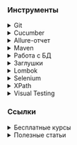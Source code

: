 ### Инструменты

<details Git><summary>Git</summary>

* [Git Book (Eng/Rus)][git_book]
* [Git tutorial (Eng)][gittutorial_eng]
* [Git Immersion курс с лабораторными работами (Eng)][gitimmersion]
* [Git How To интерактивный тур (Eng/Rus)][githowto]
* [Wiki Git (Eng)][git_wiki]
* [Документация от Atlassian (Eng)][git_atlassian]
* [Визуализация команд Git][visualizing_git_concepts]
* [Виртуальный тренажер № 1][trainer_1]
* [Виртуальный тренажер № 2][trainer_2]

[git_book]: https://git-scm.com/book/ru/v2
[gittutorial_eng]: https://git-scm.com/docs/gittutorial
[gitimmersion]: https://gitimmersion.com/index.html
[githowto]: https://githowto.com/ru
[git_wiki]: https://git.wiki.kernel.org/index.php/Main_Page
[git_atlassian]: https://www.atlassian.com/git
[visualizing_git_concepts]: https://onlywei.github.io/explain-git-with-d3/
[trainer_1]: https://learngitbranching.js.org/
[trainer_2]: https://git-school.github.io/visualizing-git/
</details>

<details Cucumber><summary>Cucumber</summary>

* [Официальная документация][cucumber_docs]
* [Руководство: Cucumber + Java][habr_332754]

[cucumber_docs]: https://cucumber.io/docs
[habr_332754]: https://habr.com/ru/post/332754/
</details>

<details Allure><summary>Allure-отчет</summary>

* [Официальная документация][allure_docs]
* [Allure-framework. Часть 1][habr_358836]
* [Allure-Framework. Работа с кодом][habr_359302]

[allure_docs]: https://docs.qameta.io/allure/
[habr_358836]: https://habr.com/ru/company/sberbank/blog/358836/
[habr_359302]: https://habr.com/ru/company/sberbank/blog/359302/
</details>

<details Maven><summary>Maven</summary>

* [Официальная документация][maven_docs]
* [Фреймворк Apache Maven][maven_framework]
* [Maven плагины для сборки проекта][maven_plugins]

[maven_docs]: https://maven.apache.org/guides/getting-started/maven-in-five-minutes.html
[maven_framework]: https://java-online.ru/maven-pom.xhtml
[maven_plugins]: https://java-online.ru/maven-plugins.xhtml
</details>

<details Работа с БД><summary>Работа с БД</summary>

* [JDBC - Java DataBase Connectivity][jdbc]
* [SQL Задачи и решения][jdbc]

[jdbc]: https://java-online.ru/jdbc.xhtml
[sql_learn]: http://www.sql-tutorial.ru/ru/content.html
[jdbc]: https://www.w3schools.com/sql/default.asp
</details>

<details Заглушки><summary>Заглушки</summary>

* [Mockito][mockito_site]

[mockito_site]: https://site.mockito.org/
</details>

<details Lombok><summary>Lombok</summary>

* [Project Lombok][projectlombok]

[projectlombok]: https://projectlombok.org/features/
</details>

<details Selenium><summary>Selenium</summary>

* [Официальная документация][selenium_docs]
* [How to use implicit and explicit waits in Selenium (Eng)][implicit_and_explicit_waits]
* [JavaScript and Selenium JavaScriptExecutor (Eng)][toolsqa_javascriptexecutor]
* [Scroll Web elements and Web page Selenium WebDriver using Javascript (Eng)][toolsqa_scroll_element]
* [Custom Firefox Profile for Selenium (Eng)][toolsqa_custom_firefox_profile]
* [Selenium WebDriver Event Listener (Eng)][toolsqa_event_listener]
* [@CacheLookup in PageObjectModel (Eng)][toolsqa_cachelookup]

[selenium_docs]: https://www.selenium.dev/documentation/webdriver/
[implicit_and_explicit_waits]: https://itnext.io/how-to-using-implicit-and-explicit-waits-in-selenium-d1ba53de5e15
[toolsqa_javascriptexecutor]: https://www.toolsqa.com/selenium-webdriver/javascript-and-selenium-javascriptexecutor/
[toolsqa_scroll_element]: https://www.toolsqa.com/selenium-webdriver/scroll-element-view-selenium-javascript/
[toolsqa_custom_firefox_profile]: https://www.toolsqa.com/selenium-webdriver/custom-firefox-profile/
[toolsqa_event_listener]: https://www.toolsqa.com/selenium-webdriver/event-listener/
[toolsqa_cachelookup]: https://www.toolsqa.com/selenium-webdriver/cachelookup-in-pageobjectmodel/
</details>

<details XPath><summary>XPath</summary>

* [Write Effective XPaths (Eng)][write_effective_xpaths]
* [XPath в примерах][xpath_tutorial]

[write_effective_xpaths]: https://www.toolsqa.com/selenium-webdriver/write-effective-xpaths/
[xpath_tutorial]: http://zvon.org/xxl/XPathTutorial/Output_rus/
</details>

<details Visual Testing><summary>Visual Testing</summary>

* [Automated Visual Testing using aShot and Selenium Web driver (Eng)][techblog_ashot]

[techblog_ashot]: https://techblog.dotdash.com/automated-visual-testing-using-ashot-and-selenium-webdriver-e1da268b74c8
</details>

### Ссылки

<details Курсы><summary>Бесплатные курсы</summary>

* [Java для автоматизаторов][java-auto]

[java-auto]: https://comaqa.gitbook.io/java-automation/
</details>

<details Курсы><summary>Полезные статьи</summary>

* [Flaky-тесты: Откуда ноги растут. Опыт Uber][habr_565806]
* [Пожалуй, лучшая архитектура для UI тестов][habr_523802]
* [Автоматизируй это! Как мы улучшали интеграционное тестирование][habr_458690]
* [Советы и рекомендации по развёртыванию процесса автоматизация тестирования с нуля][habr_275171]
* [Пишем систему автоматизированных тестов "с нуля"][automation_from_scratch]
* [Автоматизация тестирования на максималках. Доклад Яндекса][habr_506094]
* [Автоматизация тестирования в микросервисной архитектуре][habr_509280]
* [Ядро автоматизации тестирования в микросервисной архитектуре][habr_333644]

[habr_565806]: https://habr.com/ru/post/565806/
[habr_523802]: https://habr.com/ru/company/protei/blog/523802/
[habr_458690]: https://habr.com/ru/company/yoomoney/blog/458690/
[habr_275171]: https://habr.com/ru/post/275171/
[automation_from_scratch]: http://www.protesting.ru/automation/practice/automation_from_scratch.html
[habr_506094]: https://habr.com/ru/company/yandex/blog/506094/
[habr_509280]: https://habr.com/ru/company/avito/blog/509280/
[habr_333644]: https://habr.com/ru/company/avito/blog/333644/
</details>
